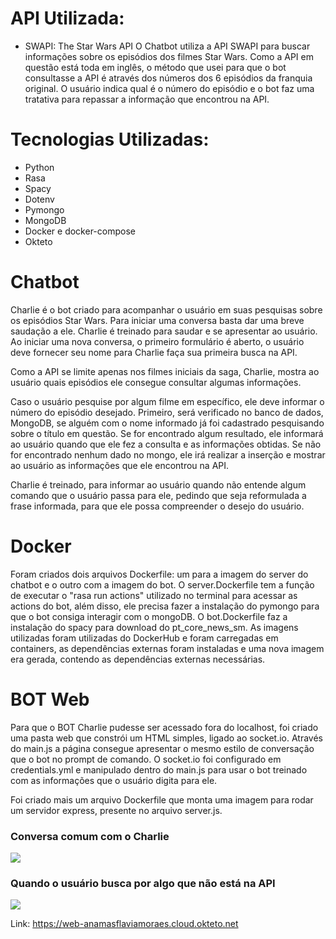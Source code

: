 # API Utilizada:

- SWAPI: The Star Wars API
O Chatbot utiliza a API SWAPI para buscar informações sobre os episódios dos filmes Star Wars.
Como a API em questão está toda em inglês, o método que usei para que o bot consultasse a API é através dos números dos 6 episódios da franquia original. O usuário indica qual é o número do episódio e o bot faz uma tratativa para repassar a informação que encontrou na API.

# Tecnologias Utilizadas:
- Python 
- Rasa 
- Spacy 
- Dotenv
- Pymongo 
- MongoDB
- Docker e docker-compose 
- Okteto

# Chatbot
Charlie é o bot criado para acompanhar o usuário em suas pesquisas sobre os episódios Star Wars. Para iniciar uma conversa basta dar uma breve saudação a ele. Charlie é treinado para saudar e se apresentar ao usuário. Ao iniciar uma nova conversa, o primeiro formulário é aberto, o usuário deve fornecer seu nome para Charlie faça sua primeira busca na API. 

Como a API se limite apenas nos filmes iniciais da saga, Charlie, mostra ao usuário quais episódios ele consegue consultar algumas informações. 

Caso o usuário pesquise por algum filme em específico, ele deve informar o número do episódio desejado. Primeiro, será verificado no banco de dados, MongoDB, se alguém com o nome informado já foi cadastrado pesquisando sobre o título em questão. Se for encontrado algum resultado, ele informará ao usuário quando que ele fez a consulta e as informações obtidas. Se não for encontrado nenhum dado no mongo, ele irá realizar a inserção e mostrar ao usuário as informações que ele encontrou na API.

Charlie é treinado, para informar ao usuário quando não entende algum comando que o usuário passa para ele, pedindo que seja reformulada a frase informada, para que ele possa compreender o desejo do usuário.

# Docker

Foram criados dois arquivos Dockerfile: um para a imagem do server do chatbot e o outro com a imagem do bot. O server.Dockerfile tem a função de executar o "rasa run actions" utilizado no terminal para acessar as actions do bot, além disso, ele precisa fazer a instalação do pymongo para que o bot consiga interagir com o mongoDB. O bot.Dockerfile faz a instalação do spacy para download do pt_core_news_sm. As imagens utilizadas foram utilizadas do DockerHub e foram carregadas em containers, as dependências externas foram instaladas e uma nova imagem era gerada, contendo as dependências externas necessárias. 

# BOT Web
Para que o BOT Charlie pudesse ser acessado fora do localhost, foi criado uma pasta web que constrói um HTML simples, ligado ao socket.io. Através do main.js a página consegue apresentar o mesmo estilo de conversação que o bot no prompt de comando. O socket.io foi configurado em credentials.yml e manipulado dentro do main.js para usar o bot treinado com as informações que o usuário digita para ele.

Foi criado mais um arquivo Dockerfile que monta uma imagem para rodar um servidor express, presente no arquivo server.js.

<h3>Conversa comum com o Charlie</h3>
<img src="https://user-images.githubusercontent.com/105460289/177201101-b63d8d24-6cd4-47f7-8d1c-8767391dab86.png">

<h3>Quando o usuário busca por algo que não está na API</h3>
<img src="https://user-images.githubusercontent.com/105460289/177201921-9a8dcaf7-242e-424e-b704-54b34ba39d3c.png">

Link: https://web-anamasflaviamoraes.cloud.okteto.net
